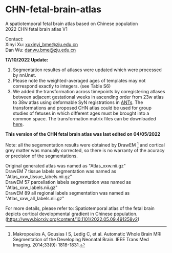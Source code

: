 # CHN-fetal-brain-atlas
A spatiotemporal fetal brain atlas based on Chinese population\
2022 CHN fetal brain atlas V1

Contact:\
Xinyi Xu: xuxinyi_bme@zju.edu.cn\
Dan Wu: danwu.bme@zju.edu.cn

**17/10/2022 Update:**
1. Segmentation resultes of atlases were updated which were processed by nnUnet.
2. Please note the weighted-averaged ages of templates may not correspond exactly to integers. (see Table S6)
3. We added the transformation across timepoints by coregistering atlases between adjacent gestational weeks in ascending order from 23w atlas to 38w atlas using deformable SyN registrations in [ANTs](https://github.com/ANTsX/ANTs). The transformations and proposed CHN atlas could be used for group studies of fetuses in which different ages must be brought into a common space. The transformation matrix files can be downloaded [here](https://drive.google.com/file/d/1NaOycMvN7NN_CstHKtvJo2bbmLTQMJgy/view?usp=sharing).

**This version of the CHN fetal brain atlas was last edited on 04/05/2022**

Note: all the segementation results were obtained by DrawEM [^1] and cortical grey matter was manually corrected, so there is no warranty of the acuracy or precision of the segmentations.
[^1]: Makropoulos A, Gousias I S, Ledig C, et al. Automatic Whole Brain MRI Segmentation of the Developing Neonatal Brain. IEEE Trans Med Imaging. 2014;33(9): 1818-1831.

Original generated atlas was named as "Atlas_xxw.nii.gz"\
DrawEM 7 tissue labels segmentation was named as "Atlas_xxw_tissue_labels.nii.gz"\
DrawEM 57 parcellation labels segmentation was named as "Atlas_xxw_labels.nii.gz"\
DrawEM 89 all regional labels segmentation was named as "Atlas_xxw_all_labels.nii.gz"

For more details, please refer to: Spatiotemporal atlas of the fetal brain depicts cortical developmental gradient in Chinese population. (https://www.biorxiv.org/content/10.1101/2022.05.09.491258v2)

